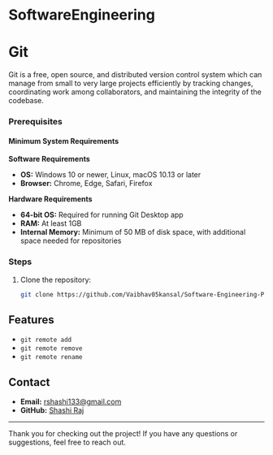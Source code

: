 # SoftwareEngineering
# Git

Git is a free, open source, and distributed version control system which can manage from small to very large projects efficiently by tracking changes, coordinating work among collaborators, and maintaining the integrity of the codebase.

### Prerequisites

#### Minimum System Requirements

**Software Requirements**
- **OS:** Windows 10 or newer, Linux, macOS 10.13 or later
- **Browser:** Chrome, Edge, Safari, Firefox

**Hardware Requirements**
- **64-bit OS:** Required for running Git Desktop app
- **RAM:** At least 1GB
- **Internal Memory:** Minimum of 50 MB of disk space, with additional space needed for repositories

### Steps

1. Clone the repository:
    ```bash
    git clone https://github.com/Vaibhav05kansal/Software-Engineering-Project
    ```

## Features

- `git remote add`
- `git remote remove`
- `git remote rename`

## Contact

- **Email:** rshashi133@gmail.com
- **GitHub:** [Shashi Raj](https://github.com/shashi4263)

---

Thank you for checking out the project! If you have any questions or suggestions, feel free to reach out.
